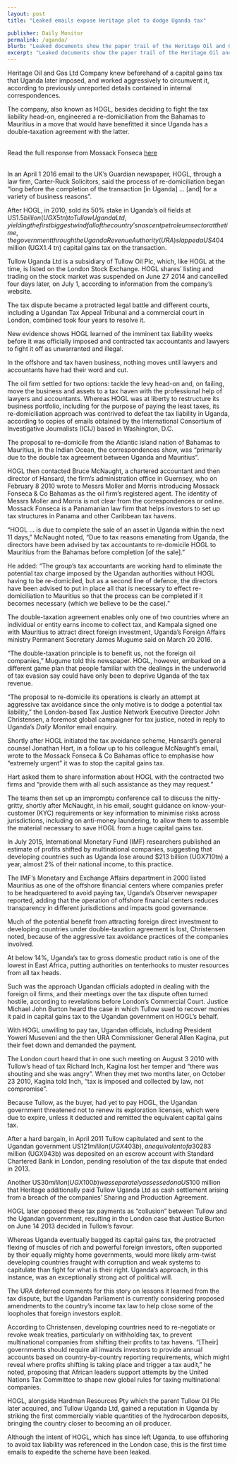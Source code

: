 ```yaml
---
layout: post
title: "Leaked emails expose Heritage plot to dodge Uganda tax"

publisher: Daily Monitor
permalink: /uganda/
blurb: "Leaked documents show the paper trail of the Heritage Oil and Gas Ltd Company’s attempts at avoiding tax payment in Uganda, writes TABU BUTAGIRA."
excerpt: "Leaked documents show the paper trail of the Heritage Oil and Gas Ltd Company’s attempts at avoiding tax payment in Uganda, writes TABU BUTAGIRA."
---
```


Heritage Oil and Gas Ltd Company knew beforehand of a capital gains tax that Uganda later imposed, and worked aggressively to circumvent it, according to previously unreported details contained in internal correspondences.
 
The company, also known as HOGL, besides deciding to fight the tax liability head-on, engineered a re-domiciliation from the Bahamas to Mauritius in a move that would have benefitted it since Uganda has a double-taxation agreement with the latter.

<br/>
<div class="panel panel-default">
  <div class="panel-heading">
  Read the full response from Mossack Fonseca <a href="https://sourceafrica.net/documents/24692-ANCIR-L-PanamaPapers-L-Mossack-Fonseca-Responds.html" target="_blank">here</a>
  </div>
</div>
<br/>

In an April 1 2016 email to the UK’s Guardian newspaper, HOGL, through a law firm, Carter-Ruck Solicitors, said the process of re-domiciliation began “long before the completion of the transaction [in Uganda] … [and] for a variety of business reasons”.

After HOGL, in 2010, sold its 50% stake in Uganda’s oil fields at US$1.5 billion (UGX5tn) to Tullow Uganda Ltd, yielding the first biggest windfall of the country’s nascent petroleum sector at the time, the government through the Uganda Revenue Authority (URA) slapped a US$404 million (UGX1.4 tn) capital gains tax on the transaction.
 
Tullow Uganda Ltd is a subsidiary of Tullow Oil Plc, which, like HOGL at the time, is listed on the London Stock Exchange. HOGL shares’ listing and trading on the stock market was suspended on June 27 2014 and cancelled four days later, on July 1, according to information from the company’s website.
  
The tax dispute became a protracted legal battle and different courts, including a Ugandan Tax Appeal Tribunal and a commercial court in London, combined took four years to resolve it.
   
New evidence shows HOGL learned of the imminent tax liability weeks before it was officially imposed and contracted tax accountants and lawyers to fight it off as unwarranted and illegal.
    
In the offshore and tax haven business, nothing moves until lawyers and accountants have had their word and cut.

The oil firm settled for two options: tackle the levy head-on and, on failing, move the business and assets to a tax haven with the professional help of lawyers and accountants. Whereas HOGL was at liberty to restructure its business portfolio, including for the purpose of paying the least taxes, its re-domiciliation approach was contrived to defeat the tax liability in Uganda, according to copies of emails obtained by the International Consortium of Investigative Journalists (ICIJ) based in Washington, D.C.
 
The proposal to re-domicile from the Atlantic island nation of Bahamas to Mauritius, in the Indian Ocean, the correspondences show, was “primarily due to the double tax agreement between Uganda and Mauritius”.
  
HOGL then contacted Bruce McNaught, a chartered accountant and then director of Hansard, the firm’s administration office in Guernsey, who on February 8 2010 wrote to Messrs Moller and Morris introducing Mossack Fonseca & Co Bahamas as the oil firm’s registered agent. The identity of Messrs Moller and Morris is not clear from the correspondences or online.  Mossack Fonseca is a Panamanian law firm that helps investors to set up tax structures in Panama and other Caribbean tax havens.
   
“HOGL … is due to complete the sale of an asset in Uganda within the next 11 days,” McNaught noted, “Due to tax reasons emanating from Uganda, the directors have been advised by tax accountants to re-domicile HOGL to Mauritius from the Bahamas before completion [of the sale].”

He added: “The group’s tax accountants are working hard to eliminate the potential tax charge imposed by the Ugandan authorities without HOGL having to be re-domiciled, but as a second line of defence, the directors have been advised to put in place all that is necessary to effect re-domiciliation to Mauritius so that the process can be completed if it becomes necessary (which we believe to be the case).”
 
The double-taxation agreement enables only one of two countries where an individual or entity earns income to collect tax, and Kampala signed one with Mauritius to attract direct foreign investment, Uganda’s Foreign Affairs ministry Permanent Secretary James Mugume said on March 20 2016.
  
“The double-taxation principle is to benefit us, not the foreign oil companies,” Mugume told this newspaper. HOGL, however, embarked on a different game plan that people familiar with the dealings in the underworld of tax evasion say could have only been to deprive Uganda of the tax revenue.
   
“The proposal to re-domicile its operations is clearly an attempt at aggressive tax avoidance since the only motive is to dodge a potential tax liability,” the London-based Tax Justice Network Executive Director John Christensen, a foremost global campaigner for tax justice, noted in reply to Uganda’s *Daily Monitor* email enquiry.

Shortly after HOGL initiated the tax avoidance scheme, Hansard’s general counsel Jonathan Hart, in a follow up to his colleague McNaught’s email, wrote to the Mossack Fonseca & Co Bahamas office to emphasise how “extremely urgent” it was to stop the capital gains tax.
 
Hart asked them to share information about HOGL with the contracted two firms and “provide them with all such assistance as they may request.”
  
The teams then set up an impromptu conference call to discuss the nitty-gritty, shortly after McNaught, in his email, sought guidance on know-your-customer (KYC) requirements or key information to minimise risks across jurisdictions, including on anti-money laundering, to allow them to assemble the material necessary to save HOGL from a huge capital gains tax.
   
In July 2015, International Monetary Fund (IMF) researchers published an estimate of profits shifted by multinational companies, suggesting that developing countries such as Uganda lose around $213 billion (UGX710tn) a year, almost 2% of their national income, to this practice.
    
The IMF’s Monetary and Exchange Affairs department in 2000 listed Mauritius as one of the offshore financial centers where companies prefer to be headquartered to avoid paying tax, Uganda’s Observer newspaper reported, adding that the operation of offshore financial centers reduces transparency in different jurisdictions and impacts good governance.
     
Much of the potential benefit from attracting foreign direct investment to developing countries under double-taxation agreement is lost, Christensen noted, because of the aggressive tax avoidance practices of the companies involved.

At below 14%, Uganda’s tax to gross domestic product ratio is one of the lowest in East Africa, putting authorities on tenterhooks to muster resources from all tax heads.    
 
Such was the approach Ugandan officials adopted in dealing with the foreign oil firms, and their meetings over the tax dispute often turned hostile, according to revelations before London’s Commercial Court. Justice Michael John Burton heard the case in which Tullow sued to recover monies it paid in capital gains tax to the Ugandan government on HOGL’s behalf.
  
With HOGL unwilling to pay tax, Ugandan officials, including President Yoweri Museveni and the then URA Commissioner General Allen Kagina, put their feet down and demanded the payment.
   
The London court heard that in one such meeting on August 3 2010 with Tullow’s head of tax Richard Inch, Kagina lost her temper and “there was shouting and she was angry”. When they met two months later, on October 23 2010, Kagina told Inch, “tax is imposed and collected by law, not compromise”.

Because Tullow, as the buyer, had yet to pay HOGL, the Ugandan government threatened not to renew its exploration licenses, which were due to expire, unless it deducted and remitted the equivalent capital gains tax.
 
After a hard bargain, in April 2011 Tullow capitulated and sent to the Ugandan government US$121 million (UGX403b), an equivalent of a 30% threshold down payment, antecedent to filing of tax appeals under the country’s laws. The balance of US$283 million (UGX943b) was deposited on an escrow account with Standard Chartered Bank in London, pending resolution of the tax dispute that ended in 2013.
  
Another US$30 million (UGX100b) was separately assessed on a US$100 million that Heritage additionally paid Tullow Uganda Ltd as cash settlement arising from a breach of the companies’ Sharing and Production Agreement.
   
HOGL later opposed these tax payments as “collusion” between Tullow and the Ugandan government, resulting in the London case that Justice Burton on June 14 2013 decided in Tullow’s favour.
    
Whereas Uganda eventually bagged its capital gains tax, the protracted flexing of muscles of rich and powerful foreign investors, often supported by their equally mighty home governments, would more likely arm-twist developing countries fraught with corruption and weak systems to capitulate than fight for what is their right. Uganda’s approach, in this instance, was an exceptionally strong act of political will.

The URA deferred comments for this story on lessons it learned from the tax dispute, but the Ugandan Parliament is currently considering proposed amendments to the country’s income tax law to help close some of the loopholes that foreign investors exploit.

According to Christensen, developing countries need to re-negotiate or revoke weak treaties, particularly on withholding tax, to prevent multinational companies from shifting their profits to tax havens. “[Their] governments should require all inwards investors to provide annual accounts based on country-by-country reporting requirements, which might reveal where profits shifting is taking place and trigger a tax audit,” he noted, proposing that African leaders support attempts by the United Nations Tax Committee to shape new global rules for taxing multinational companies.
 
HOGL, alongside Hardman Resources Pty which the parent Tullow Oil Plc later acquired, and Tullow Uganda Ltd, gained a reputation in Uganda by striking the first commercially viable quantities of the hydrocarbon deposits, bringing the country closer to becoming an oil producer.
  
Although the intent of HOGL, which has since left Uganda, to use offshoring to avoid tax liability was referenced in the London case, this is the first time emails to expedite the scheme have been leaked.

